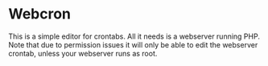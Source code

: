 Webcron
==============================================================================

This is a simple editor for crontabs. All it needs is a webserver running PHP.
Note that due to permission issues it will only be able to edit the webserver
crontab, unless your webserver runs as root.

